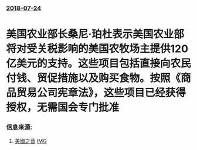 ### [2018-07-24](/news/2018/07/24/index.md)

##### 
# 美国农业部长桑尼·珀杜表示美国农业部将对受关税影响的美国农牧场主提供120亿美元的支持。这些项目包括直接向农民付钱、贸促措施以及购买食物。按照《商品贸易公司宪章法》，这些项目已经获得授权，无需国会专门批准 




### 信息来源:

1. [美國之音](https://www.voachinese.com/a/us-farmer-20180724/4497982.html) [IMG](https://gdb.voanews.com/B027AF93-F2B6-41D3-BE1B-D1A0F24C929C_w1200_r1_s.jpg)
